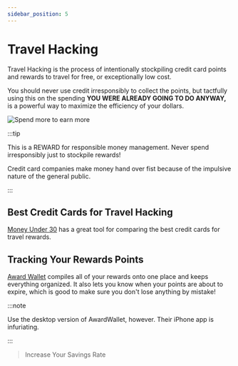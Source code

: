 ```yaml
---
sidebar_position: 5
---
```


# Travel Hacking

Travel Hacking is the process of intentionally stockpiling credit card points and rewards to travel for free, or exceptionally low cost.

You should never use credit irresponsibly to collect the points, but tactfully using this on the spending **YOU WERE ALREADY GOING TO DO ANYWAY,** is a powerful way to maximize the efficiency of your dollars.

![Spend more to earn more](/img/rewards.svg)

:::tip

This is a REWARD for responsible money management. Never spend irresponsibly just to stockpile rewards!

Credit card companies make money hand over fist because of the impulsive nature of the general public.

:::

## Best Credit Cards for Travel Hacking

[Money Under 30](https://www.moneyunder30.com/credit-card-results) has a great tool for comparing the best credit cards for travel rewards.

## Tracking Your Rewards Points

[Award Wallet](https://awardwallet.com/api/main) compiles all of your rewards onto one place and keeps everything organized. It also lets you know when your points are about to expire, which is good to make sure you don't lose anything by mistake!

:::note

Use the desktop version of AwardWallet, however. Their iPhone app is infuriating.

:::

>Increase Your Savings Rate